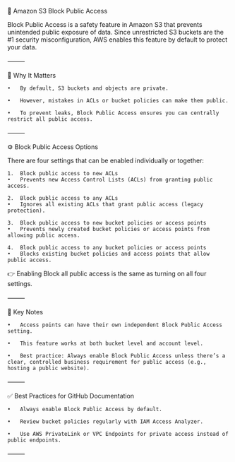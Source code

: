 🚫 Amazon S3 Block Public Access

Block Public Access is a safety feature in Amazon S3 that prevents unintended public exposure of data. Since unrestricted S3 buckets are the #1 security misconfiguration, AWS enables this feature by default to protect your data.

⸻

🔐 Why It Matters

	•	By default, S3 buckets and objects are private.

	•	However, mistakes in ACLs or bucket policies can make them public.

	•	To prevent leaks, Block Public Access ensures you can centrally restrict all public access.

⸻

⚙️ Block Public Access Options


There are four settings that can be enabled individually or together:

	1.	Block public access to new ACLs
	•	Prevents new Access Control Lists (ACLs) from granting public access.

	2.	Block public access to any ACLs
	•	Ignores all existing ACLs that grant public access (legacy protection).

	3.	Block public access to new bucket policies or access points
	•	Prevents newly created bucket policies or access points from allowing public access.

	4.	Block public access to any bucket policies or access points
	•	Blocks existing bucket policies and access points that allow public access.


👉 Enabling Block all public access is the same as turning on all four settings.

⸻

📌 Key Notes

	•	Access points can have their own independent Block Public Access setting.

	•	This feature works at both bucket level and account level.

	•	Best practice: Always enable Block Public Access unless there’s a clear, controlled business requirement for public access (e.g., hosting a public website).

⸻

✅ Best Practices for GitHub Documentation

	•	Always enable Block Public Access by default.

	•	Review bucket policies regularly with IAM Access Analyzer.

	•	Use AWS PrivateLink or VPC Endpoints for private access instead of public endpoints.

⸻